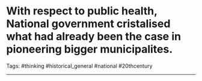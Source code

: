 # With respect to public health, National government cristalised what had already been the case in pioneering bigger municipalites.
Tags: #thinking #historical_general #national #20thcentury 

---